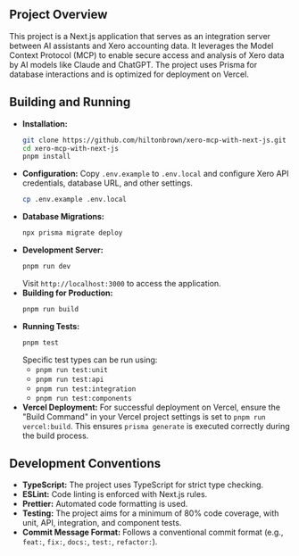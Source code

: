 ## Project Overview

This project is a Next.js application that serves as an integration server between AI assistants and Xero accounting data. It leverages the Model Context Protocol (MCP) to enable secure access and analysis of Xero data by AI models like Claude and ChatGPT. The project uses Prisma for database interactions and is optimized for deployment on Vercel.

## Building and Running

*   **Installation:**
    ```bash
    git clone https://github.com/hiltonbrown/xero-mcp-with-next-js.git
    cd xero-mcp-with-next-js
    pnpm install
    ```
*   **Configuration:**
    Copy `.env.example` to `.env.local` and configure Xero API credentials, database URL, and other settings.
    ```bash
    cp .env.example .env.local
    ```
*   **Database Migrations:**
    ```bash
    npx prisma migrate deploy
    ```
*   **Development Server:**
    ```bash
    pnpm run dev
    ```
    Visit `http://localhost:3000` to access the application.
*   **Building for Production:**
    ```bash
    pnpm run build
    ```
*   **Running Tests:**
    ```bash
    pnpm test
    ```
    Specific test types can be run using:
    *   `pnpm run test:unit`
    *   `pnpm run test:api`
    *   `pnpm run test:integration`
    *   `pnpm run test:components`
*   **Vercel Deployment:**
    For successful deployment on Vercel, ensure the "Build Command" in your Vercel project settings is set to `pnpm run vercel:build`. This ensures `prisma generate` is executed correctly during the build process.

## Development Conventions

*   **TypeScript:** The project uses TypeScript for strict type checking.
*   **ESLint:** Code linting is enforced with Next.js rules.
*   **Prettier:** Automated code formatting is used.
*   **Testing:** The project aims for a minimum of 80% code coverage, with unit, API, integration, and component tests.
*   **Commit Message Format:** Follows a conventional commit format (e.g., `feat:`, `fix:`, `docs:`, `test:`, `refactor:`).